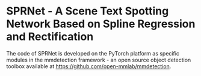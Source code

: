 # SPRNet - A Scene Text Spotting Network Based on Spline Regression and Rectification
The code of SPRNet is developed on the PyTorch platform as specific modules in the mmdetection framework - an open source object detection toolbox available at https://github.com/open-mmlab/mmdetection. 

